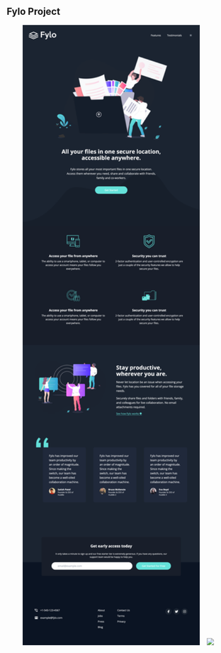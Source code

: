 ## Fylo Project

<p align="center">
  <img src="images/fylo_tw_ss1.png" width="400"/>
  &nbsp;&nbsp;
  <img src="images/fylo_tw_ss2.png" width="400"/>
</p>
